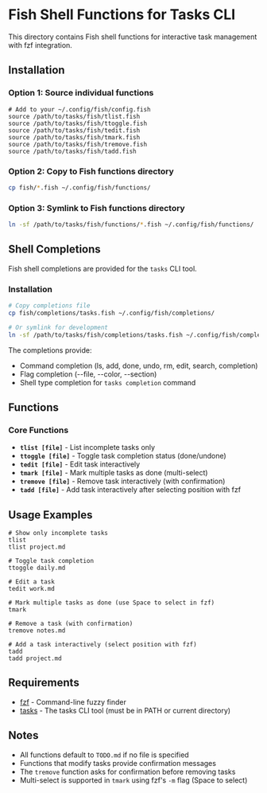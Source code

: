 # Fish Shell Functions for Tasks CLI

This directory contains Fish shell functions for interactive task management with fzf integration.

## Installation

### Option 1: Source individual functions
```fish
# Add to your ~/.config/fish/config.fish
source /path/to/tasks/fish/tlist.fish
source /path/to/tasks/fish/ttoggle.fish
source /path/to/tasks/fish/tedit.fish
source /path/to/tasks/fish/tmark.fish
source /path/to/tasks/fish/tremove.fish
source /path/to/tasks/fish/tadd.fish
```

### Option 2: Copy to Fish functions directory
```bash
cp fish/*.fish ~/.config/fish/functions/
```

### Option 3: Symlink to Fish functions directory
```bash
ln -sf /path/to/tasks/fish/functions/*.fish ~/.config/fish/functions/
```

## Shell Completions

Fish shell completions are provided for the `tasks` CLI tool.

### Installation
```bash
# Copy completions file
cp fish/completions/tasks.fish ~/.config/fish/completions/

# Or symlink for development
ln -sf /path/to/tasks/fish/completions/tasks.fish ~/.config/fish/completions/
```

The completions provide:
- Command completion (ls, add, done, undo, rm, edit, search, completion)
- Flag completion (--file, --color, --section)
- Shell type completion for `tasks completion` command

## Functions

### Core Functions

- **`tlist [file]`** - List incomplete tasks only
- **`ttoggle [file]`** - Toggle task completion status (done/undone)
- **`tedit [file]`** - Edit task interactively
- **`tmark [file]`** - Mark multiple tasks as done (multi-select)
- **`tremove [file]`** - Remove task interactively (with confirmation)
- **`tadd [file]`** - Add task interactively after selecting position with fzf

## Usage Examples

```fish
# Show only incomplete tasks
tlist
tlist project.md

# Toggle task completion
ttoggle daily.md

# Edit a task
tedit work.md

# Mark multiple tasks as done (use Space to select in fzf)
tmark

# Remove a task (with confirmation)
tremove notes.md

# Add a task interactively (select position with fzf)
tadd
tadd project.md
```

## Requirements

- [fzf](https://github.com/junegunn/fzf) - Command-line fuzzy finder
- [tasks](../README.md) - The tasks CLI tool (must be in PATH or current directory)

## Notes

- All functions default to `TODO.md` if no file is specified
- Functions that modify tasks provide confirmation messages
- The `tremove` function asks for confirmation before removing tasks
- Multi-select is supported in `tmark` using fzf's `-m` flag (Space to select)

